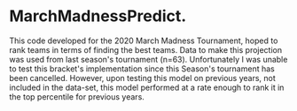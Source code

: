 # MarchMadnessPredict.
This code developed for the 2020 March Madness Tournament, hoped to rank teams in terms of finding the best teams. Data to make this projection was 
used from last season's tournament (n=63).
Unfortunately I was unable to test this bracket's implementation since this Season's tournament has been cancelled. However, upon testing this model
on previous years, not included in the data-set, this model performed at a rate enough to rank it in the top percentile for previous years.
